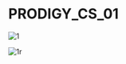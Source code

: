 # PRODIGY_CS_01

![1](https://github.com/Souvik65/PRODIGY_CS_01/assets/97207393/760dbc1e-915a-41c3-ad07-efb04e026d13)

![1r](https://github.com/Souvik65/PRODIGY_CS_01/assets/97207393/c68ed65b-2d3e-406c-b8f5-2c930c3d70f8)
